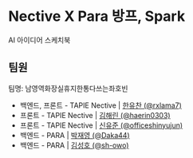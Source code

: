 
# Nective X Para 방프, Spark

AI 아이디어 스케치북




## 팀원
팀명: 남영역화장실휴지한통다쓰는좌호빈

- 백엔드, 프론트 - TAPIE Nective | [한유찬 (@rxlama7)](https://github.com/rxlama7)
- 프론트 - TAPIE Nective | [김해린 (@haerin0303)](https://github.com/haerin0303)
- 프론트 - TAPIE Nective | [신유준 (@officeshinyujun)](https://github.com/officeshinyujun)
- 백엔드 - PARA | [박재영 (@Daka44)](https://github.com/Daka44)
- 백엔드 - PARA | [김성호 (@sh-owo)](https://github.com/sh-owo)
